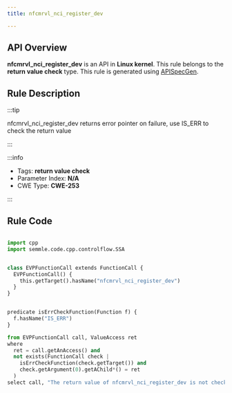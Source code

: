 ```yaml
---
title: nfcmrvl_nci_register_dev

---
```



## API Overview
**nfcmrvl_nci_register_dev** is an API in **Linux kernel**. This rule belongs to the **return value check** type. This rule is generated using [APISpecGen](../../tools/APISpecGen).
## Rule Description

:::tip

nfcmrvl_nci_register_dev returns error pointer on failure, use IS_ERR to check the return value

:::

:::info

- Tags: **return value check**
- Parameter Index: **N/A**
- CWE Type: **CWE-253**

:::

## Rule Code
```python

import cpp
import semmle.code.cpp.controlflow.SSA


class EVPFunctionCall extends FunctionCall {
  EVPFunctionCall() {
    this.getTarget().hasName("nfcmrvl_nci_register_dev")
  }
}


predicate isErrCheckFunction(Function f) {
  f.hasName("IS_ERR") 
}

from EVPFunctionCall call, ValueAccess ret
where
  ret = call.getAnAccess() and
  not exists(FunctionCall check |
    isErrCheckFunction(check.getTarget()) and
    check.getArgument(0).getAChild*() = ret
  )
select call, "The return value of nfcmrvl_nci_register_dev is not checked with IS_ERR."
    
```